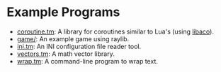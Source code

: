 # Example Programs

- [coroutine.tm](coroutine.tm): A library for coroutines similar to Lua's
  (using [libaco](https://libaco.org)).
- [game/](game/): An example game using raylib.
- [ini.tm](ini.tm): An INI configuration file reader tool.
- [vectors.tm](vectors.tm): A math vector library.
- [wrap.tm](wrap.tm): A command-line program to wrap text.
